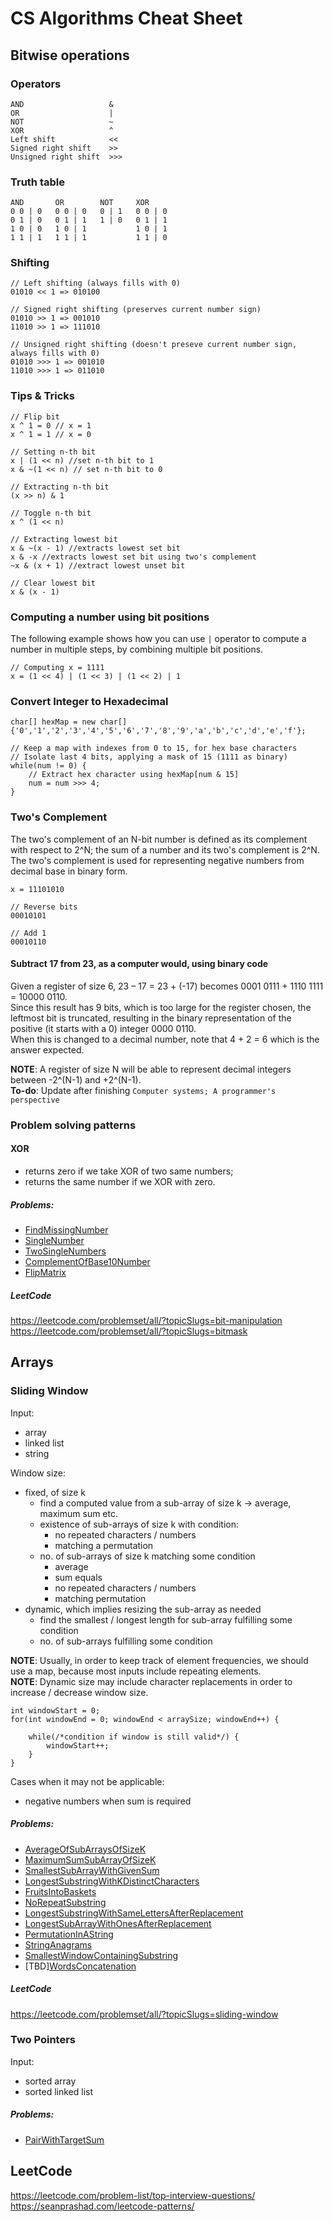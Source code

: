 # CS Algorithms Cheat Sheet

## Bitwise operations
### Operators
```
AND                   &
OR                    |
NOT                   ~
XOR                   ^
Left shift            <<
Signed right shift    >>
Unsigned right shift  >>>
```

### Truth table
```
AND       OR        NOT     XOR  
0 0 | 0   0 0 | 0   0 | 1   0 0 | 0
0 1 | 0   0 1 | 1   1 | 0   0 1 | 1
1 0 | 0   1 0 | 1           1 0 | 1
1 1 | 1   1 1 | 1           1 1 | 0
```

### Shifting
```
// Left shifting (always fills with 0)
01010 << 1 => 010100

// Signed right shifting (preserves current number sign)
01010 >> 1 => 001010
11010 >> 1 => 111010

// Unsigned right shifting (doesn't preseve current number sign, always fills with 0)
01010 >>> 1 => 001010
11010 >>> 1 => 011010
``` 

### Tips & Tricks
```
// Flip bit
x ^ 1 = 0 // x = 1
x ^ 1 = 1 // x = 0

// Setting n-th bit
x | (1 << n) //set n-th bit to 1
x & ~(1 << n) // set n-th bit to 0

// Extracting n-th bit
(x >> n) & 1

// Toggle n-th bit
x ^ (1 << n)

// Extracting lowest bit
x & ~(x - 1) //extracts lowest set bit
x & -x //extracts lowest set bit using two's complement
~x & (x + 1) //extract lowest unset bit

// Clear lowest bit
x & (x - 1)
```

### Computing a number using bit positions
The following example shows how you can use `|` operator to compute a number in multiple steps, by combining multiple bit positions.
```
// Computing x = 1111
x = (1 << 4) | (1 << 3) | (1 << 2) | 1
```

### Convert Integer to Hexadecimal
```
char[] hexMap = new char[]{'0','1','2','3','4','5','6','7','8','9','a','b','c','d','e','f'};

// Keep a map with indexes from 0 to 15, for hex base characters
// Isolate last 4 bits, applying a mask of 15 (1111 as binary)
while(num != 0) {
    // Extract hex character using hexMap[num & 15]
    num = num >>> 4;
}
```

### Two's Complement
The two's complement of an N-bit number is defined as its complement with respect to 2^N; the sum of a number and its two's complement is 2^N.
The two's complement is used for representing negative numbers from decimal base in binary form.

```
x = 11101010

// Reverse bits
00010101

// Add 1
00010110
```

#### Subtract 17 from 23, as a computer would, using binary code
Given a register of size 6, 23 – 17 = 23 + (-17) becomes 0001 0111 + 1110 1111 = 10000 0110.\
Since this result has 9 bits, which is too large for the register chosen, the leftmost bit is truncated, resulting in the binary representation of the positive (it starts with a 0) integer 0000 0110.\
When this is changed to a decimal number, note that 4 + 2 = 6 which is the answer expected.

**NOTE**:
A register of size N will be able to represent decimal integers between -2^(N-1) and +2^(N-1).  
**To-do**: Update after finishing `Computer systems; A programmer's perspective`

### Problem solving patterns

#### XOR
- returns zero if we take XOR of two same numbers; 
- returns the same number if we XOR with zero.

##### Problems:
- [FindMissingNumber](/src/main/java/bitwise/FindMissingNumber.java)
- [SingleNumber](/src/main/java/bitwise/SingleNumber.java)
- [TwoSingleNumbers](/src/main/java/bitwise/TwoSingleNumbers.java)
- [ComplementOfBase10Number](/src/main/java/bitwise/ComplementOfBase10Number.java)
- [FlipMatrix](/src/main/java/bitwise/FlipMatrix.java)

##### LeetCode
https://leetcode.com/problemset/all/?topicSlugs=bit-manipulation \
https://leetcode.com/problemset/all/?topicSlugs=bitmask

## Arrays

### Sliding Window

Input:
- array
- linked list
- string

Window size:
- fixed, of size k
  - find a computed value from a sub-array of size k -> average, maximum sum etc.
  - existence of sub-arrays of size k with condition:
    - no repeated characters / numbers
    - matching a permutation
  - no. of sub-arrays of size k matching some condition
      - average 
      - sum equals
      - no repeated characters / numbers
      - matching permutation
- dynamic, which implies resizing the sub-array as needed
  - find the smallest / longest length for sub-array fulfilling some condition
  - no. of sub-arrays fulfilling some condition
  
**NOTE**: Usually, in order to keep track of element frequencies, we should use a map, because most inputs include repeating elements.\
**NOTE**: Dynamic size may include character replacements in order to increase / decrease window size.
    
```
int windowStart = 0;
for(int windowEnd = 0; windowEnd < arraySize; windowEnd++) {
    
	while(/*condition if window is still valid*/) {
		windowStart++;
	}
}
```

Cases when it may not be applicable:
- negative numbers when sum is required

##### Problems:
- [AverageOfSubArraysOfSizeK](/src/main/java/arrays/slidingwindow/AverageOfSubArraysOfSizeK.java)
- [MaximumSumSubArrayOfSizeK](/src/main/java/arrays/slidingwindow/MaximumSumSubArrayOfSizeK.java)
- [SmallestSubArrayWithGivenSum](/src/main/java/arrays/slidingwindow/SmallestSubArrayWithGivenSum.java)
- [LongestSubstringWithKDistinctCharacters](/src/main/java/arrays/slidingwindow/LongestSubstringWithKDistinctCharacters.java)
- [FruitsIntoBaskets](/src/main/java/arrays/slidingwindow/FruitsIntoBaskets.java)
- [NoRepeatSubstring](/src/main/java/arrays/slidingwindow/NoRepeatSubstring.java)
- [LongestSubstringWithSameLettersAfterReplacement](/src/main/java/arrays/slidingwindow/LongestSubstringWithSameLettersAfterReplacement.java)
- [LongestSubArrayWithOnesAfterReplacement](/src/main/java/arrays/slidingwindow/LongestSubArrayWithOnesAfterReplacement.java)
- [PermutationInAString](/src/main/java/arrays/slidingwindow/PermutationInAString.java)
- [StringAnagrams](/src/main/java/arrays/slidingwindow/StringAnagrams.java)
- [SmallestWindowContainingSubstring](/src/main/java/arrays/slidingwindow/SmallestWindowContainingSubstring.java)
- [TBD][WordsConcatenation](/src/main/java/arrays/slidingwindow/WordsConcatenation.java)

##### LeetCode
https://leetcode.com/problemset/all/?topicSlugs=sliding-window

### Two Pointers

Input:
- sorted array
- sorted linked list

##### Problems:
- [PairWithTargetSum](/src/main/java/arrays/twopointers/PairWithTargetSum.java)

## LeetCode

https://leetcode.com/problem-list/top-interview-questions/ \
https://seanprashad.com/leetcode-patterns/
